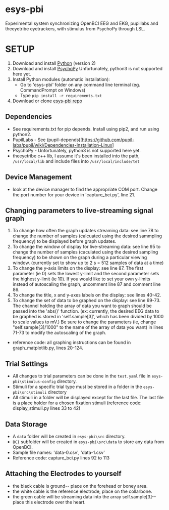 # esys-pbi
Experimental system synchronizing OpenBCI EEG and EKG, pupillabs and theeyetribe eyetrackers, with stimulus from PsychoPy through LSL.

# SETUP
1. Download and install [Python](https://www.python.org/downloads/) (version 2)
2. Download and install [PsychoPy](http://psychopy.org/installation.html) Unfortunately, python3 is not supported here yet.
3. Install Python modules (automatic installation): 
   * Go to 'esys-pbi' folder on any command line terminal (eg. CommandPrompt on Windows)
   * Type ```pip install -r requirements.txt```
4. Download or clone [esys-pbi repo](https://github.com/fsxfreak/esys-pbi.git)


## Dependencies
* See requirements.txt for pip depends. Install using pip2, and run using python2.
* PupilLabs - See (pupil-depends)[https://github.com/pupil-labs/pupil/wiki/Dependencies-Installation-Linux]
* PsychoPy - Unfortunately, python3 is not supported here yet.
* theeyetribe c++ lib, I assume it's been installed into the path, 
  ```/usr/local/lib``` and include files into 
  ```/usr/local/include/tet```
  
## Device Management
 * look at the device manager to find the appropriate COM port. Change the port number for your device in 'capture_bci.py', line 21. 
 
 ## Changing parameters to live-streaming signal graph 
  1. To change how often the graph updates streaming data: see line 78 to change the number of samples (calcuated using the desired sammpling frequency) to be displayed before graph updates.
  2. To change the window of display for live-streaming data: see line 95 to change the number of samples (caculated using the desired sampling frequency) to be shown on the graph during a particular viewing window. (currently set to show up to 2 s = 512 samples of data at a time)
  3. To change the y-axis limits on the display: see line 87. The first parameter (ie 0) sets the lowest y-limit and the second parameter sets the highest y-limit (ie 10). If you would like to set your own y-limits instead of autoscaling the graph, uncomment line 87 and comment line 86. 
  4. To change the title, x and y-axes labels on the display: see lines 40-42. 
  5. To change the set of data to be graphed on the display: see line 69-73. The channel holding the array of data you want to graph should be passed into the 'abs()' function. (ex: currently, the desired EEG data to be graphed is stored in 'self.sample[3]', which has been divided by 1000 to scale values to mV.) Be sure to change the parameters (ie, change "self.sample[3]/1000" to the name of the array of data you want) in lines 71-73 to modify the autoscaling of the graph. 
  
   * reference code: all graphing instructions can be found in graph_matplotlib.py, lines 20-124. 
  
 
## Trial Settings
* All changes to trial parameters can be done in the ```test.yaml``` file in ```esys-pbi\stimulus-config``` directory.
* Stimuli for a specific trial type must be stored in a folder in the ```esys-pbi\src\stimuli``` directory
* All stimuli in a folder will be displayed except for the last file. The last file is a place holder for a chosen fixation stimuli (reference code: display_stimuli.py lines 33 to 42) 

## Data Storage
* A ```data``` folder will be created in ```esys-pbi\src``` directory. 
* ```BCI``` subfolder will be created in ```esys-pbi\src\data``` to store any data from OpenBCI.
* Sample file names: 'data-0.csv', 'data-1.csv'
* Reference code: capture_bci.py lines 92 to 113

## Attaching the Electrodes to yourself
* the black cable is ground-- place on the forehead or boney area. 
* the white cable is the reference electrode, place on the collarbone. 
* the green cable will be streaming data into the array self.sample[3]-- place this electrode over the heart. 

  

  
  

